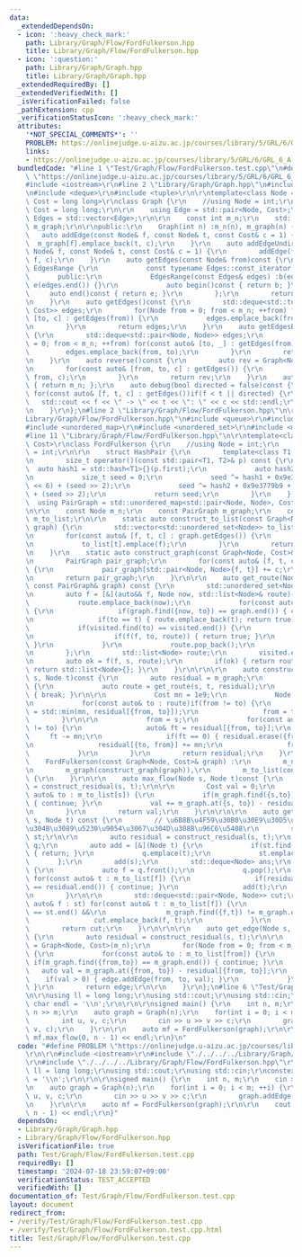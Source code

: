 ```yaml
---
data:
  _extendedDependsOn:
  - icon: ':heavy_check_mark:'
    path: Library/Graph/Flow/FordFulkerson.hpp
    title: Library/Graph/Flow/FordFulkerson.hpp
  - icon: ':question:'
    path: Library/Graph/Graph.hpp
    title: Library/Graph/Graph.hpp
  _extendedRequiredBy: []
  _extendedVerifiedWith: []
  _isVerificationFailed: false
  _pathExtension: cpp
  _verificationStatusIcon: ':heavy_check_mark:'
  attributes:
    '*NOT_SPECIAL_COMMENTS*': ''
    PROBLEM: https://onlinejudge.u-aizu.ac.jp/courses/library/5/GRL/6/GRL_6_A
    links:
    - https://onlinejudge.u-aizu.ac.jp/courses/library/5/GRL/6/GRL_6_A
  bundledCode: "#line 1 \"Test/Graph/Flow/FordFulkerson.test.cpp\"\n#define PROBLEM\
    \ \"https://onlinejudge.u-aizu.ac.jp/courses/library/5/GRL/6/GRL_6_A\"\r\n\r\n\
    #include <iostream>\r\n#line 2 \"Library/Graph/Graph.hpp\"\n#include <vector>\r\
    \n#include <deque>\r\n#include <tuple>\r\n\r\ntemplate<class Node = int, class\
    \ Cost = long long>\r\nclass Graph {\r\n    //using Node = int;\r\n    //using\
    \ Cost = long long;\r\n\r\n    using Edge = std::pair<Node, Cost>;\r\n    using\
    \ Edges = std::vector<Edge>;\r\n\r\n    const int m_n;\r\n    std::vector<Edges>\
    \ m_graph;\r\n\r\npublic:\r\n    Graph(int n) :m_n(n), m_graph(n) {}\r\n\r\n \
    \   auto addEdge(const Node& f, const Node& t, const Cost& c = 1) {\r\n      \
    \  m_graph[f].emplace_back(t, c);\r\n    }\r\n    auto addEdgeUndirected(const\
    \ Node& f, const Node& t, const Cost& c = 1) {\r\n        addEdge(f, t, c); addEdge(t,\
    \ f, c);\r\n    }\r\n    auto getEdges(const Node& from)const {\r\n        class\
    \ EdgesRange {\r\n            const typename Edges::const_iterator b, e;\r\n \
    \       public:\r\n            EdgesRange(const Edges& edges) :b(edges.begin()),\
    \ e(edges.end()) {}\r\n            auto begin()const { return b; }\r\n       \
    \     auto end()const { return e; }\r\n        };\r\n        return EdgesRange(m_graph[from]);\r\
    \n    }\r\n    auto getEdges()const {\r\n        std::deque<std::tuple<Node, Node,\
    \ Cost>> edges;\r\n        for(Node from = 0; from < m_n; ++from) for(const auto&\
    \ [to, c] : getEdges(from)) {\r\n            edges.emplace_back(from, to, c);\r\
    \n        }\r\n        return edges;\r\n    }\r\n    auto getEdgesExcludeCost()const\
    \ {\r\n        std::deque<std::pair<Node, Node>> edges;\r\n        for(Node from\
    \ = 0; from < m_n; ++from) for(const auto& [to, _] : getEdges(from)) {\r\n   \
    \         edges.emplace_back(from, to);\r\n        }\r\n        return edges;\r\
    \n    }\r\n    auto reverse()const {\r\n        auto rev = Graph<Node, Cost>(m_n);\r\
    \n        for(const auto& [from, to, c] : getEdges()) {\r\n            rev.addEdge(to,\
    \ from, c);\r\n        }\r\n        return rev;\r\n    }\r\n    auto size()const\
    \ { return m_n; };\r\n    auto debug(bool directed = false)const {\r\n       \
    \ for(const auto& [f, t, c] : getEdges())if(f < t || directed) {\r\n         \
    \   std::cout << f << \" -> \" << t << \": \" << c << std::endl;\r\n        }\r\
    \n    }\r\n};\n#line 2 \"Library/Graph/Flow/FordFulkerson.hpp\"\n\r\n#line 4 \"\
    Library/Graph/Flow/FordFulkerson.hpp\"\n#include <queue>\r\n#include <list>\r\n\
    #include <unordered_map>\r\n#include <unordered_set>\r\n#include <map>\r\n\r\n\
    #line 11 \"Library/Graph/Flow/FordFulkerson.hpp\"\n\r\ntemplate<class Node, class\
    \ Cost>\r\nclass FordFulkerson {\r\n    //using Node = int;\r\n    //using Cost\
    \ = int;\r\n\r\n    struct HashPair {\r\n        template<class T1, class T2>\r\
    \n        size_t operator()(const std::pair<T1, T2>& p) const {\r\n          \
    \  auto hash1 = std::hash<T1>{}(p.first);\r\n            auto hash2 = std::hash<T2>{}(p.second);\r\
    \n            size_t seed = 0;\r\n            seed ^= hash1 + 0x9e3779b9 + (seed\
    \ << 6) + (seed >> 2);\r\n            seed ^= hash2 + 0x9e3779b9 + (seed << 6)\
    \ + (seed >> 2);\r\n            return seed;\r\n        }\r\n    };\r\n\r\n  \
    \  using PairGraph = std::unordered_map<std::pair<Node, Node>, Cost, HashPair>;\r\
    \n\r\n    const Node m_n;\r\n    const PairGraph m_graph;\r\n    const std::vector<std::unordered_set<Node>>\
    \ m_to_list;\r\n\r\n    static auto construct_to_list(const Graph<Node, Cost>&\
    \ graph) {\r\n        std::vector<std::unordered_set<Node>> to_list(graph.size());\r\
    \n        for(const auto& [f, t, c] : graph.getEdges()) {\r\n            to_list[f].emplace(t);\r\
    \n            to_list[t].emplace(f);\r\n        }\r\n        return to_list;\r\
    \n    }\r\n    static auto construct_graph(const Graph<Node, Cost>& graph) {\r\
    \n        PairGraph pair_graph;\r\n        for(const auto& [f, t, c] : graph.getEdges())\
    \ {\r\n            pair_graph[std::pair<Node, Node>{f, t}] += c;\r\n        }\r\
    \n        return pair_graph;\r\n    }\r\n\r\n    auto get_route(Node s, Node t,\
    \ const PairGraph& graph) const {\r\n        std::unordered_set<Node> visited;\r\
    \n        auto f = [&](auto&& f, Node now, std::list<Node>& route)->bool {\r\n\
    \            route.emplace_back(now);\r\n            for(const auto& to : m_to_list[now])\
    \ {\r\n                if(graph.find({now, to}) == graph.end()) { continue; }\r\
    \n                if(to == t) { route.emplace_back(t); return true; }\r\n    \
    \            if(visited.find(to) == visited.end()) {\r\n                    visited.emplace(to);\r\
    \n                    if(f(f, to, route)) { return true; }\r\n               \
    \ }\r\n            }\r\n            route.pop_back();\r\n            return false;\r\
    \n        };\r\n        std::list<Node> route;\r\n        visited.emplace(s);\r\
    \n        auto ok = f(f, s, route);\r\n        if(ok) { return route; } else {\
    \ return std::list<Node>{}; }\r\n    }\r\n\r\n\r\n    auto construct_residual(Node\
    \ s, Node t)const {\r\n        auto residual = m_graph;\r\n        while(true)\
    \ {\r\n            auto route = get_route(s, t, residual);\r\n            if(route.empty())\
    \ { break; }\r\n\r\n            Cost mn = 1e9;\r\n            Node from = s;\r\
    \n            for(const auto& to : route)if(from != to) {\r\n                mn\
    \ = std::min(mn, residual[{from, to}]);\r\n                from = to;\r\n    \
    \        }\r\n\r\n            from = s;\r\n            for(const auto& to : route)if(from\
    \ != to) {\r\n                auto& ft = residual[{from, to}];\r\n           \
    \     ft -= mn;\r\n                if(ft == 0) { residual.erase({from,to}); }\r\
    \n                residual[{to, from}] += mn;\r\n                from = to;\r\n\
    \            }\r\n        }\r\n        return residual;\r\n    }\r\npublic:\r\n\
    \    FordFulkerson(const Graph<Node, Cost>& graph) :\r\n        m_n(graph.size()),\r\
    \n        m_graph(construct_graph(graph)),\r\n        m_to_list(construct_to_list(graph))\
    \ {\r\n    }\r\n\r\n    auto max_flow(Node s, Node t)const {\r\n        auto residual\
    \ = construct_residual(s, t);\r\n\r\n        Cost val = 0;\r\n        for(const\
    \ auto& to : m_to_list[s]) {\r\n            if(m_graph.find({s,to}) == m_graph.end())\
    \ { continue; }\r\n            val += m_graph.at({s, to}) - residual[{s, to}];\r\
    \n        }\r\n        return val;\r\n    }\r\n\r\n\r\n    auto get_cut_list(Node\
    \ s, Node t) const {\r\n        // \u6B8B\u4F59\u30B0\u30E9\u30D5\u3067\u59CB\u70B9\
    \u304B\u3089\u5230\u9054\u3067\u304D\u308B\u96C6\u5408\r\n        std::unordered_set<Node>\
    \ st;\r\n\r\n        auto residual = construct_residual(s, t);\r\n        std::queue<Node>\
    \ q;\r\n        auto add = [&](Node t) {\r\n            if(st.find(t) != st.end())\
    \ { return; }\r\n            q.emplace(t);\r\n            st.emplace(t);\r\n \
    \       };\r\n        add(s);\r\n        std::deque<Node> ans;\r\n        while(!q.empty())\
    \ {\r\n            auto f = q.front();\r\n            q.pop();\r\n           \
    \ for(const auto& t : m_to_list[f]) {\r\n                if(residual.find({f,t})\
    \ == residual.end()) { continue; }\r\n                add(t);\r\n            }\r\
    \n        }\r\n\r\n        std::deque<std::pair<Node, Node>> cut;\r\n        for(const\
    \ auto& f : st) for(const auto& t : m_to_list[f]) {\r\n            if(st.find(t)\
    \ == st.end() &&\r\n               m_graph.find({f,t}) != m_graph.end()) {\r\n\
    \                cut.emplace_back(f, t);\r\n            }\r\n        }\r\n\r\n\
    \        return cut;\r\n    }\r\n\r\n\r\n    auto get_edge(Node s, Node t)const\
    \ {\r\n        auto residual = construct_residual(s, t);\r\n\r\n        auto edge\
    \ = Graph<Node, Cost>(m_n);\r\n        for(Node from = 0; from < m_n; ++from)\
    \ {\r\n            for(const auto& to : m_to_list[from]) {\r\n               \
    \ if(m_graph.find({from,to}) == m_graph.end()) { continue; }\r\n             \
    \   auto val = m_graph.at({from, to}) - residual[{from, to}];\r\n            \
    \    if(val > 0) { edge.addEdge(from, to, val); }\r\n            }\r\n       \
    \ }\r\n        return edge;\r\n\r\n    }\r\n};\n#line 6 \"Test/Graph/Flow/FordFulkerson.test.cpp\"\
    \n\r\nusing ll = long long;\r\nusing std::cout;\r\nusing std::cin;\r\nconstexpr\
    \ char endl = '\\n';\r\n\r\n\r\nsigned main() {\r\n    int n, m;\r\n    cin >>\
    \ n >> m;\r\n    auto graph = Graph(n);\r\n    for(int i = 0; i < m; ++i) {\r\n\
    \        int u, v, c;\r\n        cin >> u >> v >> c;\r\n        graph.addEdge(u,\
    \ v, c);\r\n    }\r\n\r\n    auto mf = FordFulkerson(graph);\r\n\r\n    cout <<\
    \ mf.max_flow(0, n - 1) << endl;\r\n}\n"
  code: "#define PROBLEM \"https://onlinejudge.u-aizu.ac.jp/courses/library/5/GRL/6/GRL_6_A\"\
    \r\n\r\n#include <iostream>\r\n#include \"./../../../Library/Graph/Graph.hpp\"\
    \r\n#include \"./../../../Library/Graph/Flow/FordFulkerson.hpp\"\r\n\r\nusing\
    \ ll = long long;\r\nusing std::cout;\r\nusing std::cin;\r\nconstexpr char endl\
    \ = '\\n';\r\n\r\n\r\nsigned main() {\r\n    int n, m;\r\n    cin >> n >> m;\r\
    \n    auto graph = Graph(n);\r\n    for(int i = 0; i < m; ++i) {\r\n        int\
    \ u, v, c;\r\n        cin >> u >> v >> c;\r\n        graph.addEdge(u, v, c);\r\
    \n    }\r\n\r\n    auto mf = FordFulkerson(graph);\r\n\r\n    cout << mf.max_flow(0,\
    \ n - 1) << endl;\r\n}"
  dependsOn:
  - Library/Graph/Graph.hpp
  - Library/Graph/Flow/FordFulkerson.hpp
  isVerificationFile: true
  path: Test/Graph/Flow/FordFulkerson.test.cpp
  requiredBy: []
  timestamp: '2024-07-18 23:59:07+09:00'
  verificationStatus: TEST_ACCEPTED
  verifiedWith: []
documentation_of: Test/Graph/Flow/FordFulkerson.test.cpp
layout: document
redirect_from:
- /verify/Test/Graph/Flow/FordFulkerson.test.cpp
- /verify/Test/Graph/Flow/FordFulkerson.test.cpp.html
title: Test/Graph/Flow/FordFulkerson.test.cpp
---
```

